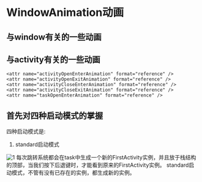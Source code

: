 # WindowAnimation动画

## 与window有关的一些动画
<declare-styleable name="WindowAnimation">
    <attr name="windowEnterAnimation" format="reference" />
    <attr name="windowExitAnimation" format="reference" />
    <attr name="windowShowAnimation" format="reference" />
    <attr name="windowHideAnimation" format="reference" />

## 与activity有关的一些动画
    <attr name="activityOpenEnterAnimation" format="reference" />
    <attr name="activityOpenExitAnimation" format="reference" />
    <attr name="activityCloseEnterAnimation" format="reference" />
    <attr name="activityCloseExitAnimation" format="reference" />
    <attr name="taskOpenEnterAnimation" format="reference" />

## 首先对四种启动模式的掌握
四种启动模式是:

1. standard启动模式

![1]
每次跳转系统都会在task中生成一个新的FirstActivity实例，并且放于栈结构的顶部，当我们按下后退键时，才能看到原来的FirstActivity实例。
standard启动模式，不管有没有已存在的实例，都生成新的实例。








[1]: /root/AtomFolder/MZCH_ZN/系统动画学习/文档所需图片/standard启动模式.png